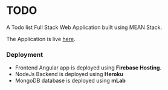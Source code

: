 # TODO

A Todo list Full Stack Web Application built using MEAN Stack.

The Application is live [here](https://todo-16bec.firebaseapp.com).

### Deployment
+   Frontend Angular app is deployed using **Firebase Hosting**.
+   NodeJs Backend is deployed using **Heroku**
+   MongoDB database is deployed using **mLab**
